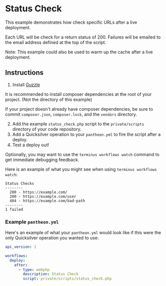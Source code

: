 # Status Check #

This example demonstrates how check specific URLs after a live deployment.

Each URL will be check for a return status of 200. Failures will be emailed to the email address defined at the top of the script.

Note: This example could also be used to warm up the cache after a live deployment.

## Instructions ##

1. Install [Guzzle](http://docs.guzzlephp.org/en/latest/overview.html#installation)

It is recommended to install composer dependencies at the root of your project. (Not the directory of this example)

If your project doesn't already have composer dependencies, be sure to commit `composer.json`, `composer.lock`, and the `vendors` directory.

2. Add the example `status_check.php` script to the `private/scripts` directory of your code repository.
3. Add a Quicksilver operation to your `pantheon.yml` to fire the script after a deploy.
4. Test a deploy out!

Optionally, you may want to use the `terminus workflows watch` command to get immediate debugging feedback.

Here is an example of what you might see when using `terminus workflows watch`:

```
Status Checks
--------
  200 - https://example.com/
  200 - https://example.com/user
  404 - https://example.com/bad-path
--------
1 failed
```

### Example `pantheon.yml` ###

Here's an example of what your `pantheon.yml` would look like if this were the only Quicksilver operation you wanted to use:

```yaml
api_version: 1

workflows:
  deploy:
    after:
      - type: webphp
        description: Status Check
        script: private/scripts/status_check.php
```